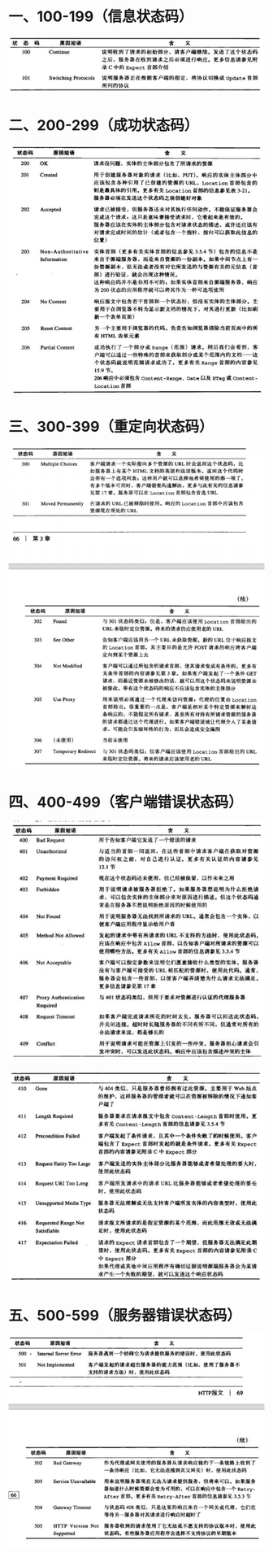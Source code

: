 # 一、100-199（信息状态码）

![](../../images/HTTP状态码_100-199.png)

# 二、200-299（成功状态码）

![](../../images/HTTP状态码_200-299.png)

# 三、300-399（重定向状态码）

![](../../images/HTTP状态码_300-399.png)

# 四、400-499（客户端错误状态码）

![](../../images/HTTP状态码_400-499_1.png)

![](../../images/HTTP状态码_400-499_2.png)

# 五、500-599（服务器错误状态码）

![](../../images/HTTP状态码_500-599.png)